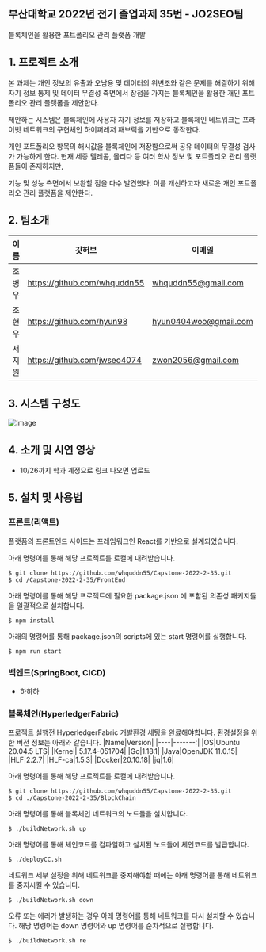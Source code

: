## 부산대학교 2022년 전기 졸업과제 35번 - JO2SEO팀  
블록체인을 활용한 포트폴리오 관리 플랫폼 개발

## 1. 프로젝트 소개


 본 과제는 개인 정보의 유출과 오남용 및 데이터의 위변조와 같은 문제를 해결하기 위해 자기 정보 통제 및 데이터 무결성 측면에서 장점을 가지는 블록체인을 활용한 개인 포트폴리오 관리 플랫폼을 제안한다.   

제안하는 시스템은 블록체인에 사용자 자기 정보를 저장하고 블록체인 네트워크는 프라이빗 네트워크의 구현체인 하이퍼레저 패브릭을 기반으로 동작한다.   

개인 포트폴리오 항목의 해시값을 블록체인에 저장함으로써 공유 데이터의 무결성 검사가 가능하게 한다. 현재 세종 텔레콤, 몰리다 등 여러 학사 정보 및 포트폴리오 관리 플랫폼들이 존재하지만,   

기능 및 성능 측면에서 보완할 점을 다수 발견했다. 이를 개선하고자 새로운 개인 포트폴리오 관리 플랫폼을 제안한다.

## 2. 팀소개

|이름|깃허브|이메일|역할|
|---|---|---|------|
|조병우|https://github.com/whquddn55|whquddn55@gmail.com|블록체인(HyperledgerFabric) 개발|
|조현우|https://github.com/hyun98|hyun0404woo@gmail.com|백엔드(SpringBoot, CI/CD) 개발|
|서지원|https://github.com/jwseo4074|zwon2056@gmail.com|프론트(React) 개발|

## 3. 시스템 구성도

![image](https://user-images.githubusercontent.com/26822105/195231874-6b4dc5d1-e2a9-4342-b147-0f26f62bf314.png)

## 4. 소개 및 시연 영상

- 10/26까지 학과 계정으로 링크 나오면 업로드

## 5. 설치 및 사용법

### 프론트(리액트)
플랫폼의 프론트엔드 사이드는 프레임워크인 React를 기반으로 설계되었습니다.

아래 명령어를 통해 해당 프로젝트를 로컬에 내려받습니다.
``` shell
$ git clone https://github.com/whquddn55/Capstone-2022-2-35.git
$ cd /Capstone-2022-2-35/FrontEnd
```

아래 명령어를 통해 해당 프로젝트에 필요한 package.json 에 포함된 의존성 패키지들을 일괄적으로 설치합니다.
``` shell
$ npm install
```

아래의 명령어를 통해 package.json의 scripts에 있는 start 명령어를 실행합니다.
``` shell
$ npm run start
```

### 백엔드(SpringBoot, CICD)
- 하하하

### 블록체인(HyperledgerFabric)

프로젝트 실행전 HyperledgerFabric 개발환경 세팅을 완료해야합니다.
환경설정을 위한 버전 정보는 아래와 같습니다.
|Name|Version|
|----|-------:|
|OS|Ubuntu 20.04.5 LTS|
|Kernel| 5.17.4-051704|
|Go|1.18.1|
|Java|OpenJDK 11.0.15|
|HLF|2.2.7|
|HLF-ca|1.5.3|
|Docker|20.10.18|
|jq|1.6|

아래 명령어를 통해 해당 프로젝트를 로컬에 내려받습니다.
``` shell
$ git clone https://github.com/whquddn55/Capstone-2022-2-35.git
$ cd ./Capstone-2022-2-35/BlockChain
```

아래 명령어를 통해 블록체인 네트워크의 노드들을 설치합니다.
``` shell
$ ./buildNetwork.sh up
```

아래 명령어를 통해 체인코드를 컴파일하고 설치된 노드들에 체인코드를 발급합니다.
``` shell
$ ./deployCC.sh
```

네트워크 세부 설정을 위해 네트워크를 중지해야할 때에는 아래 명령어를 통해 네트워크를 중지시킬 수 있습니다.

``` shell
$ ./buildNetwork.sh down
```

오류 또는 에러가 발생하는 경우 아래 명령어를 통해 네트워크를 다시 설치할 수 있습니다. 해당 명령어는 down 명령어와 up 명령어를 순차적으로 실행합니다.
``` shell
$ ./buildNetwork.sh re
```